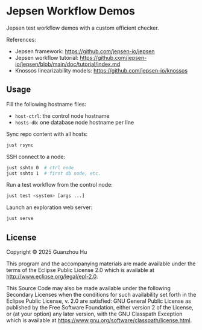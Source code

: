 # Jepsen Workflow Demos

Jepsen test workflow demos with a custom efficient checker.

References:

- Jepsen framework: <https://github.com/jepsen-io/jepsen>
- Jepsen workflow tutorial: <https://github.com/jepsen-io/jepsen/blob/main/doc/tutorial/index.md>
- Knossos linearizability models: <https://github.com/jepsen-io/knossos>

## Usage

Fill the following hostname files:

- `host-ctrl`: the control node hostname
- `hosts-db`: one database node hostname per line

Sync repo content with all hosts:

```bash
just rsync
```

SSH connect to a node:

```bash
just sshto 0  # ctrl node
just sshto 1  # first db node, etc.
```

Run a test workflow from the control node:

```bash
just test <system> [args ...]
```

Launch an exploration web server:

```bash
just serve
```

## License

Copyright © 2025 Guanzhou Hu

This program and the accompanying materials are made available under the
terms of the Eclipse Public License 2.0 which is available at
<http://www.eclipse.org/legal/epl-2.0>.

This Source Code may also be made available under the following Secondary
Licenses when the conditions for such availability set forth in the Eclipse
Public License, v. 2.0 are satisfied: GNU General Public License as published by
the Free Software Foundation, either version 2 of the License, or (at your
option) any later version, with the GNU Classpath Exception which is available
at <https://www.gnu.org/software/classpath/license.html>.
